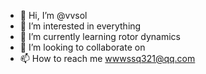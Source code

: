 - 👋 Hi, I’m @vvsol
- 👀 I’m interested in everything
- 🌱 I’m currently learning rotor dynamics
- 💞️ I’m looking to collaborate on 
- 📫 How to reach me wwwssq321@qq.com

<!---
vvsol/vvsol is a ✨ special ✨ repository because its `README.md` (this file) appears on your GitHub profile.
You can click the Preview link to take a look at your changes.
--->
